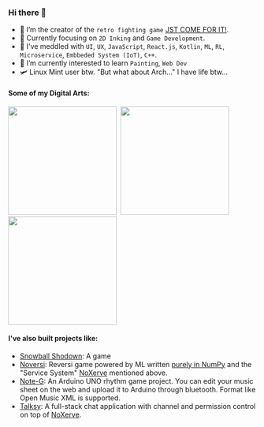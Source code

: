 ### Hi there 👋
- 🔭 I’m the creator of the `retro fighting game` [JST COME FOR IT!](https://github.com/TapiocaFox/Daijishou).
- 💪 Currently focusing on `2D Inking` and `Game Development`.
- 🧐 I've meddled with `UI`, `UX`, `JavaScript`, `React.js`, `Kotlin`, `ML`, `RL`, `Microservice`, `Embbeded System (IoT)`, `C++`.
- 🌱 I’m currently interested to learn `Painting`, `Web Dev`
- 🛩️ Linux Mint user btw. "But what about Arch..." I have life btw...



<!-- - 🌏 I'm from Tehran, Iran. -->
#### Some of my Digital Arts:
<img src="/imgs/manual_cover.png" height="220">&nbsp;&nbsp;<img src="/imgs/the_snake.PNG" height="220">&nbsp;&nbsp;<img src="/imgs/2020.png" height="220"> 

<!-- ![](/imgs/the_snake.PNG) -->

#### I've also built projects like:
- [Snowball Shodown](https://github.com/NoXerve/NoXerv): A game
- [Noversi](https://github.com/TapiocaFox/Noversi): Reversi game powered by ML written [purely in NumPy](https://github.com/TapiocaFox/NodeNet) and the "Service System" [NoXerve](https://github.com/NoXerve/NoXerve) mentioned above.
- [Note-G](https://github.com/TapiocaFox/Note-G): An Arduino UNO rhythm game project. You can edit your music sheet on the web and upload it to Arduino through bluetooth. Format like Open Music XML is supported.
- [Talksy](https://github.com/NOOXY-research/Talksy): A full-stack chat application with channel and permission control on top of [NoXerve](https://github.com/NoXerve/NoXerve).

<!--

Here are some ideas to get you started:

- 🔭 I’m currently working on ...
- 🌱 I’m currently learning ...
- 👯 I’m looking to collaborate on ...
- 🤔 I’m looking for help with ...
- 💬 Ask me about ...
- 📫 How to reach me: ...
- 😄 Pronouns: ...
- ⚡ Fun fact: ...
-->
